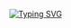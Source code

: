 [![Typing SVG](https://readme-typing-svg.herokuapp.com/?color=fff&size=35&center=true&vCenter=true&width=1000&lines=Olá,+Eu+sou+o+LUC4M!+🤓;+:%29)](https://git.io/typing-svg)
